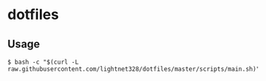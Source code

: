 # dotfiles

## Usage

```
$ bash -c "$(curl -L raw.githubusercontent.com/lightnet328/dotfiles/master/scripts/main.sh)"
```
